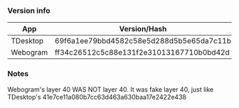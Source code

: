 ### Version info
App|Version/Hash|Date
---|---|---
TDesktop|69f6a1ee79bbd4582c58e5d288d5b5e65da7c11b|29.10.15
Webogram|ff34c26512c5c88e131f2e31013167710b0bd42d|31.08.15

### Notes
Webogram's layer 40 WAS NOT layer 40.
It was fake layer 40, just like TDesktop's 41e7ce11a080b7cc63d463a630baa17e2422e438
